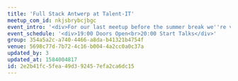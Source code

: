 ```yaml
---
title: 'Full Stack Antwerp at Talent-IT'
meetup_com_id: nkjsbrybcjbgc
event_intro: '<div>For our last meetup before the summer break we''re visiting the offices of Talent-IT. We already have two speakers confirmed and will be announcing them closer to the event.<br><br>Talent-IT will be providing some small snacks and drinks. If you''re coming to the meetup it''s best that you eat something before.</div>'
event_schedule: '<div>19:00 Doors Open<br>20:00 Start Talks</div>'
group: 354a5a2c-a740-4466-a8da-b41321b4754f
venue: 5698c77d-7b72-4c16-b004-4a2cc0a0c37a
updated_by: 3
updated_at: 1584004817
id: 2e2b41fc-5fea-49d3-9245-7efa2ca6dc15
---
```

